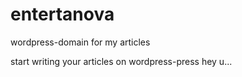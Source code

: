 # entertanova

wordpress-domain for my articles

start writing your articles on wordpress-press
hey u...